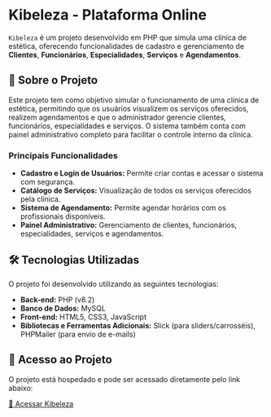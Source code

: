 # Kibeleza - Plataforma Online

`Kibeleza` é um projeto desenvolvido em PHP que simula uma clínica de estética, oferecendo funcionalidades de cadastro e gerenciamento de **Clientes**, **Funcionários**, **Especialidades**, **Serviços** e **Agendamentos**.

## 📖 Sobre o Projeto

Este projeto tem como objetivo simular o funcionamento de uma clínica de estética, permitindo que os usuários visualizem os serviços oferecidos, realizem agendamentos e que o administrador gerencie clientes, funcionários, especialidades e serviços. O sistema também conta com painel administrativo completo para facilitar o controle interno da clínica.

### Principais Funcionalidades

  * **Cadastro e Login de Usuários:** Permite criar contas e acessar o sistema com segurança.  
  * **Catálogo de Serviços:** Visualização de todos os serviços oferecidos pela clínica.  
  * **Sistema de Agendamento:** Permite agendar horários com os profissionais disponíveis.  
  * **Painel Administrativo:** Gerenciamento de clientes, funcionários, especialidades, serviços e agendamentos.  

## 🛠️ Tecnologias Utilizadas

O projeto foi desenvolvido utilizando as seguintes tecnologias:

  * **Back-end:** PHP (v8.2)  
  * **Banco de Dados:** MySQL  
  * **Front-end:** HTML5, CSS3, JavaScript  
  * **Bibliotecas e Ferramentas Adicionais:** Slick (para sliders/carrosséis), PHPMailer (para envio de e-mails)  

## 🚀 Acesso ao Projeto

O projeto está hospedado e pode ser acessado diretamente pelo link abaixo:

[🔗 Acessar Kibeleza](https://4semestre.ubsistema.com.br/aluno/pedro/kibeleza/public/index.php?url=home)
